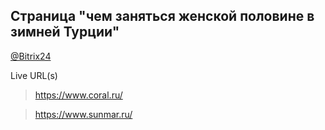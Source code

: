## Страница "чем заняться женской половине в зимней Турции"
[@Bitrix24](https://coraldigital.bitrix24.ru/company/personal/user/1265/tasks/task/view/84219/)

Live URL(s)
> <https://www.coral.ru/>

> <https://www.sunmar.ru/>